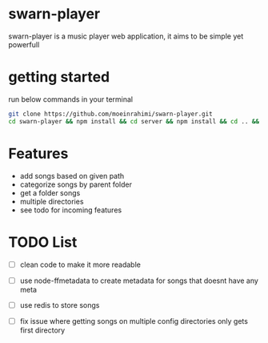# swarn-player

swarn-player is a music player web application, it aims to be simple yet powerfull

# getting started
run below commands in your terminal
``` bash
git clone https://github.com/moeinrahimi/swarn-player.git
cd swarn-player && npm install && cd server && npm install && cd .. && npm run dev


```

# Features

- add songs based on given path 
- categorize songs by parent folder 
- get a folder songs
- multiple directories
- see todo for incoming features

# TODO List
- [ ] clean code to make it more readable
- [ ]  use node-ffmetadata to create metadata for songs that doesnt have any meta
- [ ] use redis to store songs 
- [ ] fix issue where getting songs on multiple config directories only gets first directory

 

